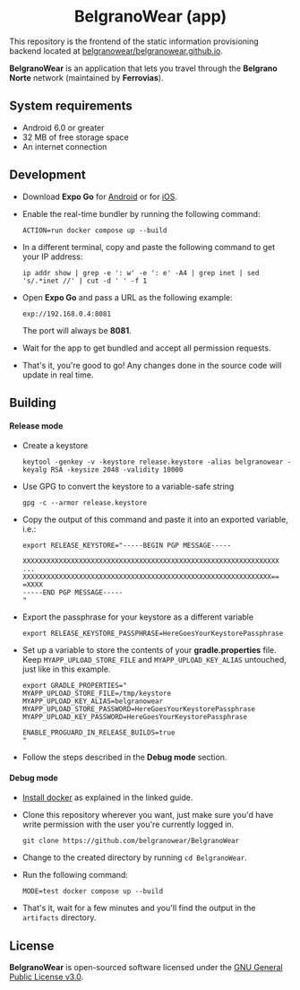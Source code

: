<h1 style="text-align: center;"> BelgranoWear (app) </h1>

This repository is the frontend of the static information provisioning backend located at [belgranowear/belgranowear.github.io](https://github.com/belgranowear/belgranowear.github.io).

**BelgranoWear** is an application that lets you travel through the **Belgrano Norte** network (maintained by **Ferrovias**).

## System requirements
- Android 6.0 or greater
- 32 MB of free storage space
- An internet connection

## Development

- Download **Expo Go** for [Android](https://play.google.com/store/apps/details?id=host.exp.exponent) or for [iOS](https://apps.apple.com/us/app/expo-go/id982107779).

- Enable the real-time bundler by running the following command:

    `ACTION=run docker compose up --build`

- In a different terminal, copy and paste the following command to get your IP address:

    `ip addr show | grep -e ': w' -e ': e' -A4 | grep inet | sed 's/.*inet //' | cut -d ' ' -f 1`

- Open **Expo Go** and pass a URL as the following example:

    `exp://192.168.0.4:8081`

    The port will always be **8081**.

- Wait for the app to get bundled and accept all permission requests.

- That's it, you're good to go! Any changes done in the source code will update in real time.

## Building

#### Release mode
- Create a keystore

    `keytool -genkey -v -keystore release.keystore -alias belgranowear -keyalg RSA -keysize 2048 -validity 10000`

- Use GPG to convert the keystore to a variable-safe string

    `gpg -c --armor release.keystore`

- Copy the output of this command and paste it into an exported variable, i.e.:

    ```
    export RELEASE_KEYSTORE="-----BEGIN PGP MESSAGE-----

    XXXXXXXXXXXXXXXXXXXXXXXXXXXXXXXXXXXXXXXXXXXXXXXXXXXXXXXXXXXXXXXX
    ...
    XXXXXXXXXXXXXXXXXXXXXXXXXXXXXXXXXXXXXXXXXXXXXXXXXXXXXXXXXXXXXX==
    =XXXX
    -----END PGP MESSAGE-----
    "
    ```

- Export the passphrase for your keystore as a different variable

    `export RELEASE_KEYSTORE_PASSPHRASE=HereGoesYourKeystorePassphrase`

- Set up a variable to store the contents of your **gradle.properties** file. Keep `MYAPP_UPLOAD_STORE_FILE` and `MYAPP_UPLOAD_KEY_ALIAS` untouched, just like in this example.

    ```
    export GRADLE_PROPERTIES="
    MYAPP_UPLOAD_STORE_FILE=/tmp/keystore
    MYAPP_UPLOAD_KEY_ALIAS=belgranowear
    MYAPP_UPLOAD_STORE_PASSWORD=HereGoesYourKeystorePassphrase
    MYAPP_UPLOAD_KEY_PASSWORD=HereGoesYourKeystorePassphrase

    ENABLE_PROGUARD_IN_RELEASE_BUILDS=true
    "
    ```

- Follow the steps described in the **Debug mode** section.

#### Debug mode
- [Install docker](https://docs.docker.com/desktop/install/linux-install/) as explained in the linked guide.
- Clone this repository wherever you want, just make sure you'd have write permission with the user you're currently logged in.

    `git clone https://github.com/belgranowear/BelgranoWear`
- Change to the created directory by running `cd BelgranoWear`.
- Run the following command:

    `MODE=test docker compose up --build`
- That's it, wait for a few minutes and you'll find the output in the `artifacts` directory.

## License

**BelgranoWear** is open-sourced software licensed under the [GNU General Public License v3.0](LICENSE).

